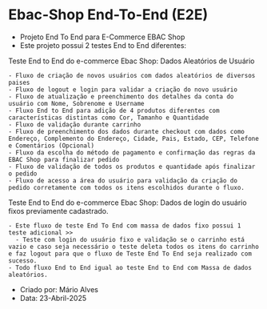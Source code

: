 # Ebac-Shop End-To-End (E2E)
- Projeto End To End para E-Commerce EBAC Shop
- Este projeto possui 2 testes End to End diferentes:

Teste End to End do e-commerce Ebac Shop: Dados Aleatórios de Usuário

    - Fluxo de criação de novos usuários com dados aleatórios de diversos paises
    - Fluxo de logout e login para validar a criação do novo usuário
    - Fluxo de atualização e preenchimento dos detalhes da conta do usuário com Nome, Sobrenome e Username
    - Fluxo End to End para adição de 4 produtos diferentes com características distintas como Cor, Tamanho e Quantidade
    - Fluxo de validação durante carrinho
    - Fluxo de preenchimento dos dados durante checkout com dados como Endereço, Complemento do Endereço, Cidade, Pais, Estado, CEP, Telefone e Comentários (Opcional)
    - Fluxo da escolha do método de pagamento e confirmação das regras da EBAC Shop para finalizar pedido
    - Fluxo de validação de todos os produtos e quantidade após finalizar o pedido
    - Fluxo de acesso a área do usuário para validação da criação do pedido corretamente com todos os itens escolhidos durante o fluxo.
Teste End to End do e-commerce Ebac Shop: Dados de login do usuário fixos previamente cadastrado.

    - Este fluxo de teste End To End com massa de dados fixo possui 1 teste adicional >>
      - Teste com login do usuário fixo e validação se o carrinho está vazio e caso seja necessário o teste deleta todos os itens do carrinho e faz logout para que o fluxo de Teste End To End seja realizado com sucesso.
    - Todo fluxo End to End igual ao teste End to End com Massa de dados aleatórios.

- Criado por: Mário Alves
- Data: 23-Abril-2025
